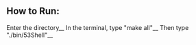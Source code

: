 ## How to Run:
Enter the directory__
In the terminal, type "make all"__
Then type "./bin/53Shell"__
